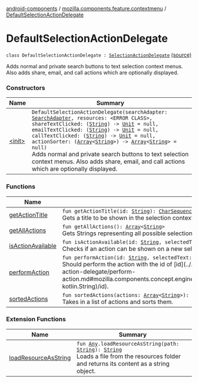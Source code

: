 [android-components](../../index.md) / [mozilla.components.feature.contextmenu](../index.md) / [DefaultSelectionActionDelegate](./index.md)

# DefaultSelectionActionDelegate

`class DefaultSelectionActionDelegate : `[`SelectionActionDelegate`](../../mozilla.components.concept.engine.selection/-selection-action-delegate/index.md) [(source)](https://github.com/mozilla-mobile/android-components/blob/master/components/feature/contextmenu/src/main/java/mozilla/components/feature/contextmenu/DefaultSelectionActionDelegate.kt#L31)

Adds normal and private search buttons to text selection context menus.
Also adds share, email, and call actions which are optionally displayed.

### Constructors

| Name | Summary |
|---|---|
| [&lt;init&gt;](-init-.md) | `DefaultSelectionActionDelegate(searchAdapter: `[`SearchAdapter`](../../mozilla.components.feature.search/-search-adapter/index.md)`, resources: <ERROR CLASS>, shareTextClicked: (`[`String`](https://kotlinlang.org/api/latest/jvm/stdlib/kotlin/-string/index.html)`) -> `[`Unit`](https://kotlinlang.org/api/latest/jvm/stdlib/kotlin/-unit/index.html)` = null, emailTextClicked: (`[`String`](https://kotlinlang.org/api/latest/jvm/stdlib/kotlin/-string/index.html)`) -> `[`Unit`](https://kotlinlang.org/api/latest/jvm/stdlib/kotlin/-unit/index.html)` = null, callTextClicked: (`[`String`](https://kotlinlang.org/api/latest/jvm/stdlib/kotlin/-string/index.html)`) -> `[`Unit`](https://kotlinlang.org/api/latest/jvm/stdlib/kotlin/-unit/index.html)` = null, actionSorter: (`[`Array`](https://kotlinlang.org/api/latest/jvm/stdlib/kotlin/-array/index.html)`<`[`String`](https://kotlinlang.org/api/latest/jvm/stdlib/kotlin/-string/index.html)`>) -> `[`Array`](https://kotlinlang.org/api/latest/jvm/stdlib/kotlin/-array/index.html)`<`[`String`](https://kotlinlang.org/api/latest/jvm/stdlib/kotlin/-string/index.html)`> = null)`<br>Adds normal and private search buttons to text selection context menus. Also adds share, email, and call actions which are optionally displayed. |

### Functions

| Name | Summary |
|---|---|
| [getActionTitle](get-action-title.md) | `fun getActionTitle(id: `[`String`](https://kotlinlang.org/api/latest/jvm/stdlib/kotlin/-string/index.html)`): `[`CharSequence`](https://kotlinlang.org/api/latest/jvm/stdlib/kotlin/-char-sequence/index.html)`?`<br>Gets a title to be shown in the selection context menu. |
| [getAllActions](get-all-actions.md) | `fun getAllActions(): `[`Array`](https://kotlinlang.org/api/latest/jvm/stdlib/kotlin/-array/index.html)`<`[`String`](https://kotlinlang.org/api/latest/jvm/stdlib/kotlin/-string/index.html)`>`<br>Gets Strings representing all possible selection actions. |
| [isActionAvailable](is-action-available.md) | `fun isActionAvailable(id: `[`String`](https://kotlinlang.org/api/latest/jvm/stdlib/kotlin/-string/index.html)`, selectedText: `[`String`](https://kotlinlang.org/api/latest/jvm/stdlib/kotlin/-string/index.html)`): `[`Boolean`](https://kotlinlang.org/api/latest/jvm/stdlib/kotlin/-boolean/index.html)<br>Checks if an action can be shown on a new selection context menu. |
| [performAction](perform-action.md) | `fun performAction(id: `[`String`](https://kotlinlang.org/api/latest/jvm/stdlib/kotlin/-string/index.html)`, selectedText: `[`String`](https://kotlinlang.org/api/latest/jvm/stdlib/kotlin/-string/index.html)`): `[`Boolean`](https://kotlinlang.org/api/latest/jvm/stdlib/kotlin/-boolean/index.html)<br>Should perform the action with the id of [id](../../mozilla.components.concept.engine.selection/-selection-action-delegate/perform-action.md#mozilla.components.concept.engine.selection.SelectionActionDelegate$performAction(kotlin.String, kotlin.String)/id). |
| [sortedActions](sorted-actions.md) | `fun sortedActions(actions: `[`Array`](https://kotlinlang.org/api/latest/jvm/stdlib/kotlin/-array/index.html)`<`[`String`](https://kotlinlang.org/api/latest/jvm/stdlib/kotlin/-string/index.html)`>): `[`Array`](https://kotlinlang.org/api/latest/jvm/stdlib/kotlin/-array/index.html)`<`[`String`](https://kotlinlang.org/api/latest/jvm/stdlib/kotlin/-string/index.html)`>`<br>Takes in a list of actions and sorts them. |

### Extension Functions

| Name | Summary |
|---|---|
| [loadResourceAsString](../../mozilla.components.support.test.file/kotlin.-any/load-resource-as-string.md) | `fun `[`Any`](https://kotlinlang.org/api/latest/jvm/stdlib/kotlin/-any/index.html)`.loadResourceAsString(path: `[`String`](https://kotlinlang.org/api/latest/jvm/stdlib/kotlin/-string/index.html)`): `[`String`](https://kotlinlang.org/api/latest/jvm/stdlib/kotlin/-string/index.html)<br>Loads a file from the resources folder and returns its content as a string object. |
